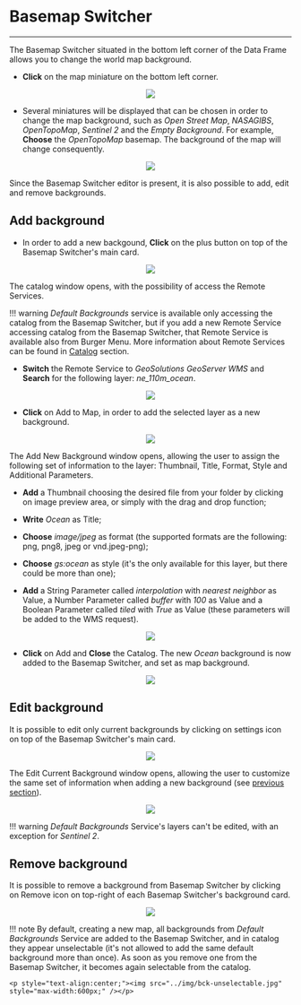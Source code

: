 # Basemap Switcher
******************

The Basemap Switcher situated in the bottom left corner of the Data Frame allows you to change the world map background.

* **Click** on the map miniature on the bottom left corner.

<p style="text-align:center;"><img src="../img/background.jpg" style="max-width:600px;" /></p>

* Several miniatures will be displayed that can be chosen in order to change the map background, such as *Open Street Map*, *NASAGIBS*, *OpenTopoMap*, *Sentinel 2* and the *Empty Background*. For example, **Choose** the *OpenTopoMap* basemap. The background of the map will change consequently.

<p style="text-align:center;"><img src="../img/back-selector.jpg" style="max-width:600px;" /></p>

Since the Basemap Switcher editor is present, it is also possible to add, edit and remove backgrounds.

Add background
-------------------

* In order to add a new backgound, **Click** on the plus button on top of the Basemap Switcher's main card.

<p style="text-align:center;"><img src="../img/add-back.jpg" style="max-width:600px;" /></p>

The catalog window opens, with the possibility of access the Remote Services.

!!! warning
    *Default Backgrounds* service is available only accessing the catalog from the Basemap Switcher, but if you add a new Remote Service accessing catalog from the Basemap Switcher, that Remote Service is available also from Burger Menu. More information about Remote Services can be found in [Catalog](catalog.md) section. 

* **Switch** the Remote Service to *GeoSolutions GeoServer WMS* and **Search** for the following layer: *ne_110m_ocean*. 

<p style="text-align:center;"><img src="../img/search-ocean.jpg" style="max-width:600px;"></p>

* **Click** on Add to Map, in order to add the selected layer as a new background.

<p style="text-align:center;"><img src="../img/add-ocean.jpg" style="max-width:600px;" /></p>

The Add New Background window opens, allowing the user to assign the following set of information to the layer: Thumbnail, Title, Format, Style and Additional Parameters.

* **Add** a Thumbnail choosing the desired file from your folder by clicking on image preview area, or simply with the drag and drop function;

* **Write** *Ocean* as Title;

* **Choose** *image/jpeg* as format (the supported formats are the following: png, png8, jpeg or vnd.jpeg-png);

* **Choose** *gs:ocean* as style (it's the only available for this layer, but there could be more than one);

* **Add** a String Parameter called *interpolation* with *nearest neighbor* as Value, a Number Parameter called *buffer* with *100* as Value and a Boolean Parameter called *tiled* with *True* as Value (these parameters will be added to the WMS request). 

<p style="text-align:center;"><img src="../img/add-bck-ocean.jpg" style="max-width:400px;" /></p>

* **Click** on Add and **Close** the Catalog. The new *Ocean* background is now added to the Basemap Switcher, and set as map background.

<p style="text-align:center;"><img src="../img/bck-setted.jpg" style="max-width:600px;" /></p>

Edit background
-------------------

It is possible to edit only current backgrounds by clicking on settings icon on top of the Basemap Switcher's main card. 

<p style="text-align:center;"><img src="../img/bck-settings.jpg" style="max-width:600px;" /></p>

The Edit Current Background window opens, allowing the user to customize the same set of information when adding a new background (see [previous section](#add-background)).

<p style="text-align:center;"><img src="../img/edit-back-window.jpg" style="max-width:400px;" /></p>

!!! warning
    *Default Backgrounds* Service's layers can't be edited, with an exception for *Sentinel 2*.

Remove background
-------------------

It is possible to remove a background from Basemap Switcher by clicking on Remove icon on top-right of each Basemap Switcher's background card.

<p style="text-align:center;"><img src="../img/bck-delete.jpg" style="max-width:400px;" /></p>

!!! note
    By default, creating a new map, all backgrounds from *Default Backgrounds* Service are added to the Basemap Switcher, and in catalog they appear unselectable (it's not allowed to add the same default background more than once). As soon as you remove one from the Basemap Switcher, it becomes again selectable from the catalog.

    <p style="text-align:center;"><img src="../img/bck-unselectable.jpg" style="max-width:600px;" /></p>

